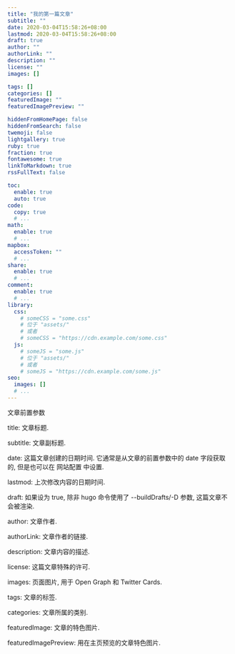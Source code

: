 ```yaml
---
title: "我的第一篇文章"
subtitle: ""
date: 2020-03-04T15:58:26+08:00
lastmod: 2020-03-04T15:58:26+08:00
draft: true
author: ""
authorLink: ""
description: ""
license: ""
images: []

tags: []
categories: []
featuredImage: ""
featuredImagePreview: ""

hiddenFromHomePage: false
hiddenFromSearch: false
twemoji: false
lightgallery: true
ruby: true
fraction: true
fontawesome: true
linkToMarkdown: true
rssFullText: false

toc:
  enable: true
  auto: true
code:
  copy: true
  # ...
math:
  enable: true
  # ...
mapbox:
  accessToken: ""
  # ...
share:
  enable: true
  # ...
comment:
  enable: true
  # ...
library:
  css:
    # someCSS = "some.css"
    # 位于 "assets/"
    # 或者
    # someCSS = "https://cdn.example.com/some.css"
  js:
    # someJS = "some.js"
    # 位于 "assets/"
    # 或者
    # someJS = "https://cdn.example.com/some.js"
seo:
  images: []
  # ...
---
```


文章前置参数

title: 文章标题.

subtitle: 文章副标题.

date: 这篇文章创建的日期时间. 它通常是从文章的前置参数中的 date 字段获取的, 但是也可以在 网站配置 中设置.

lastmod: 上次修改内容的日期时间.

draft: 如果设为 true, 除非 hugo 命令使用了 --buildDrafts/-D 参数, 这篇文章不会被渲染.

author: 文章作者.

authorLink: 文章作者的链接.

description: 文章内容的描述.

license: 这篇文章特殊的许可.

images: 页面图片, 用于 Open Graph 和 Twitter Cards.

tags: 文章的标签.

categories: 文章所属的类别.

featuredImage: 文章的特色图片.

featuredImagePreview: 用在主页预览的文章特色图片.

